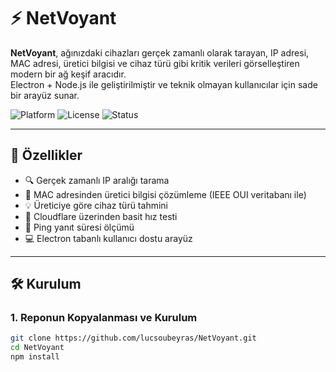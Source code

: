 # ⚡ NetVoyant

**NetVoyant**, ağınızdaki cihazları gerçek zamanlı olarak tarayan, IP adresi, MAC adresi, üretici bilgisi ve cihaz türü gibi kritik verileri görselleştiren modern bir ağ keşif aracıdır.  
Electron + Node.js ile geliştirilmiştir ve teknik olmayan kullanıcılar için sade bir arayüz sunar.

![Platform](https://img.shields.io/badge/platform-electron%20%7C%20nodejs-blue)
![License](https://img.shields.io/badge/license-MIT-green)
![Status](https://img.shields.io/badge/status-active-brightgreen)

---

## 🚀 Özellikler

- 🔍 Gerçek zamanlı IP aralığı tarama
- 🧠 MAC adresinden üretici bilgisi çözümleme (IEEE OUI veritabanı ile)
- 💡 Üreticiye göre cihaz türü tahmini
- 📶 Cloudflare üzerinden basit hız testi
- 🧭 Ping yanıt süresi ölçümü
- 💻 Electron tabanlı kullanıcı dostu arayüz

---

## 🛠️ Kurulum

### 1. Reponun Kopyalanması ve Kurulum
```bash
git clone https://github.com/lucsoubeyras/NetVoyant.git
cd NetVoyant
npm install
